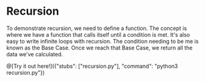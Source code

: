 # Recursion

To demonstrate recursion, we need to define a function. The concept is where we have a function that calls itself until a condition is met. It's also easy to 
write infinite loops with recursion. The condition needing to be me is known as the Base Case. Once we reach that Base Case, we return all the data we've 
calculated. 

@[Try it out here!]({"stubs": ["recursion.py"], "command": "python3 recursion.py"})


    
